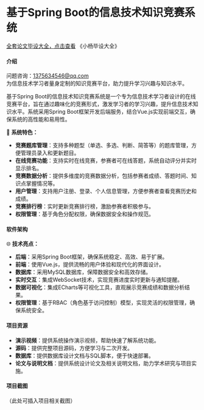 # 基于Spring Boot的信息技术知识竞赛系统

[全套论文毕设大全，点击查看](https://www.yuque.com/yuqueyonghux32e1j/kxdc9g?#) 《小杨毕设大全》

#### 介绍  
问题咨询：1375634546@qq.com  
为信息技术学习者量身定制的知识竞赛平台，助力提升学习兴趣与知识水平。

基于Spring Boot的信息技术知识竞赛系统是一个专为信息技术学习者设计的在线竞赛平台，旨在通过趣味化的竞赛形式，激发学习者的学习兴趣，提升信息技术知识水平。系统采用Spring Boot框架开发后端服务，结合Vue.js实现前端交互，确保系统的高性能和易用性。

🔧 **系统特色：**

- **竞赛题库管理**：支持多种题型（单选、多选、判断、简答等）的题库管理，方便管理员录入和更新题目。
- **在线竞赛功能**：支持实时在线竞赛，参赛者可在线答题，系统自动评分并实时显示排名。
- **竞赛数据分析**：提供多维度的竞赛数据分析，包括参赛者成绩、答题时间、知识点掌握情况等。
- **用户管理**：支持用户注册、登录、个人信息管理，方便参赛者查看竞赛历史和成绩。
- **竞赛排行榜**：实时更新竞赛排行榜，激励参赛者积极参与。
- **权限管理**：基于角色分配权限，确保数据安全和操作规范。

#### 软件架构
🌐 **技术亮点：**

- **后端**：采用Spring Boot框架，确保系统稳定、高效、易于扩展。
- **前端**：使用Vue.js，提供流畅的用户体验和现代化的界面设计。
- **数据库**：采用MySQL数据库，保障数据安全和高效存储。
- **实时交互**：集成WebSocket技术，实现竞赛进度实时更新与通知提醒。
- **数据可视化**：集成ECharts等可视化工具，直观展示竞赛成绩和数据分析结果。
- **权限管理**：基于RBAC（角色基于访问控制）模型，实现灵活的权限管理，确保系统安全。

#### 项目资源  
- **演示视频**：提供系统操作演示视频，帮助快速了解系统功能。  
- **源码**：提供完整项目源码，方便学习与二次开发。  
- **数据库**：提供数据库设计文档与SQL脚本，便于快速部署。  
- **论文与说明文档**：提供系统设计论文及相关说明文档，助力学术研究与项目实施。

#### 项目截图  
（此处可插入项目相关截图）

